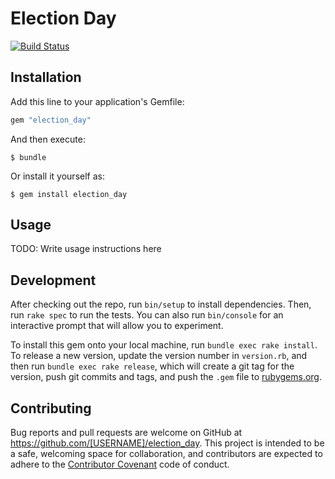 # Election Day

[![Build Status](https://travis-ci.org/jcypret/election_day.svg?branch=master)](https://travis-ci.org/jcypret/election_day)

## Installation

Add this line to your application's Gemfile:

```ruby
gem "election_day"
```

And then execute:

    $ bundle

Or install it yourself as:

    $ gem install election_day

## Usage

TODO: Write usage instructions here

## Development

After checking out the repo, run `bin/setup` to install dependencies. Then, run `rake spec` to run the tests. You can also run `bin/console` for an interactive prompt that will allow you to experiment.

To install this gem onto your local machine, run `bundle exec rake install`. To release a new version, update the version number in `version.rb`, and then run `bundle exec rake release`, which will create a git tag for the version, push git commits and tags, and push the `.gem` file to [rubygems.org](https://rubygems.org).

## Contributing

Bug reports and pull requests are welcome on GitHub at https://github.com/[USERNAME]/election_day. This project is intended to be a safe, welcoming space for collaboration, and contributors are expected to adhere to the [Contributor Covenant](http://contributor-covenant.org) code of conduct.
